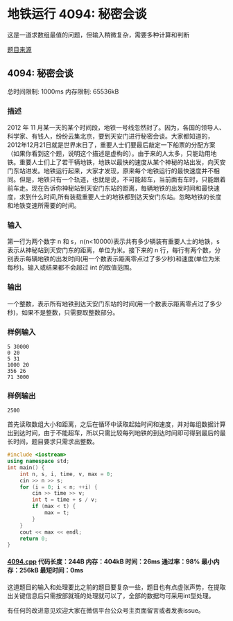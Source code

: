 # 地铁运行 4094: 秘密会谈

这是一道求数组最值的问题，但输入稍微复杂，需要多种计算和判断

[题目来源](http://bailian.openjudge.cn/practice/4094/)

## 4094: 秘密会谈

总时间限制: 1000ms    内存限制: 65536kB

### 描述

2012 年 11 月某一天的某个时间段，地铁一号线忽然封了。因为，各国的领导人、科学家、有钱人，纷纷云集北京，要到天安门进行秘密会谈。大家都知道的，2012年12月21日就是世界末日了，重要人士们要最后敲定一下船票的分配方案（如果你看到这个题，说明这个描述是虚构的）。由于来的人太多，只能动用地铁。重要人士们上了若干辆地铁，地铁以最快的速度从某个神秘的站出发，向天安门东站进发。地铁运行起来，大家才发现，原来每个地铁运行的最快速度并不相同。但是，地铁只有一个轨道，也就是说，不可能超车，当前面有车时，只能跟着前车走。现在告诉你神秘站到天安门东站的距离，每辆地铁的出发时间和最快速度，求到什么时间,所有装载重要人士的地铁都到达天安门东站。忽略地铁的长度和地铁变速所需要的时间。

### 输入

第一行为两个数字 n 和 s，n(n<10000)表示共有多少辆装有重要人士的地铁，s 表示从神秘站到天安门东的距离，单位为米。接下来的 n 行，每行有两个数，分别表示每辆地铁的出发时间(用一个数表示距离零点过了多少秒)和速度(单位为米每秒)。输入或结果都不会超过 int 的取值范围。

### 输出

一个整数，表示所有地铁到达天安门东站的时间(用一个数表示距离零点过了多少秒)，如果不是整数，只需要取整数部分。

### 样例输入
```
5 30000
0 20
5 31
1000 20
356 26
71 3000
```
### 样例输出
```
2500
```
首先读取数组大小和距离，之后在循环中读取起始时间和速度，并对每组数据计算出到达时间，由于不能超车，所以只需比较每列地铁的到达时间即可得到最后的最长时间，题目要求只需求出整数。
```cpp
#include <iostream>
using namespace std;
int main() {
	int n, s, i, time, v, max = 0;
	cin >> n >> s;
	for (i = 0; i < n; ++i) {
		cin >> time >> v;
		int t = time + s / v;
		if (max < t) {
			max = t;
		}
	}
	cout << max << endl;
	return 0;
}
```
#### [4094.cpp](/Code/4000-4099/4094.cpp) 代码长度：244B 内存：404kB 时间：26ms 通过率：98% 最小内存：256kB  最短时间：0ms

这道题目的输入和处理要比之前的题目要复杂一些，题目也有点虚张声势，在提取出关键信息后只需按部就班的处理就可以了，全部的数据均可采用int型处理。

有任何的改进意见欢迎大家在微信平台公众号主页面留言或者发表issue。
